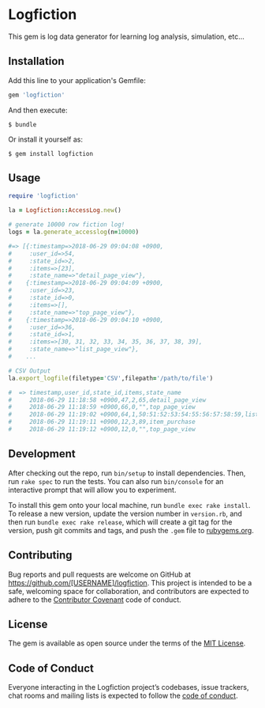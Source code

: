 # Logfiction

This gem is log data generator for learning log analysis, simulation, etc...

## Installation

Add this line to your application's Gemfile:

```ruby
gem 'logfiction'
```

And then execute:

    $ bundle

Or install it yourself as:

    $ gem install logfiction

## Usage
```ruby
require 'logfiction'

la = Logfiction::AccessLog.new()

# generate 10000 row fiction log!
logs = la.generate_accesslog(n=10000)

#=> [{:timestamp=>2018-06-29 09:04:08 +0900,
#     :user_id=>54,
#     :state_id=>2,
#     :items=>[23],
#     :state_name=>"detail_page_view"},
#    {:timestamp=>2018-06-29 09:04:09 +0900,
#     :user_id=>23,
#     :state_id=>0,
#     :items=>[],
#     :state_name=>"top_page_view"},
#    {:timestamp=>2018-06-29 09:04:10 +0900,
#     :user_id=>36,
#     :state_id=>1,
#     :items=>[30, 31, 32, 33, 34, 35, 36, 37, 38, 39],
#     :state_name=>"list_page_view"},
#    ...

# CSV Output
la.export_logfile(filetype='CSV',filepath='/path/to/file')

#  => timestamp,user_id,state_id,items,state_name
#     2018-06-29 11:18:58 +0900,47,2,65,detail_page_view
#     2018-06-29 11:18:59 +0900,66,0,"",top_page_view
#     2018-06-29 11:19:02 +0900,64,1,50:51:52:53:54:55:56:57:58:59,list_page_view
#     2018-06-29 11:19:11 +0900,12,3,89,item_purchase
#     2018-06-29 11:19:12 +0900,12,0,"",top_page_view
```

## Development

After checking out the repo, run `bin/setup` to install dependencies. Then, run `rake spec` to run the tests. You can also run `bin/console` for an interactive prompt that will allow you to experiment.

To install this gem onto your local machine, run `bundle exec rake install`. To release a new version, update the version number in `version.rb`, and then run `bundle exec rake release`, which will create a git tag for the version, push git commits and tags, and push the `.gem` file to [rubygems.org](https://rubygems.org).

## Contributing

Bug reports and pull requests are welcome on GitHub at https://github.com/[USERNAME]/logfiction. This project is intended to be a safe, welcoming space for collaboration, and contributors are expected to adhere to the [Contributor Covenant](http://contributor-covenant.org) code of conduct.

## License

The gem is available as open source under the terms of the [MIT License](https://opensource.org/licenses/MIT).

## Code of Conduct

Everyone interacting in the Logfiction project’s codebases, issue trackers, chat rooms and mailing lists is expected to follow the [code of conduct](https://github.com/[USERNAME]/logfiction/blob/master/CODE_OF_CONDUCT.md).
